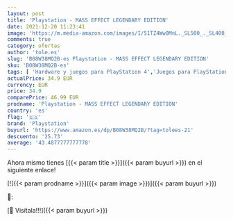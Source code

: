 ```yaml
---
layout: post
title: 'Playstation - MASS EFFECT LEGENDARY EDITION'
date: 2021-12-20 11:23:41
image: 'https://m.media-amazon.com/images/I/51TZ4Ww0MnL._SL500_._SL400_.jpg'
comments: true
category: ofertas
author: 'tole.es'
slug: 'B08W38MQ2B-es Playstation - MASS EFFECT LEGENDARY EDITION'
sku: 'B08W38MQ2B-es'
tags: [ 'Hardware y juegos para PlayStation 4','Juegos para PlayStation 4','Videojuegos','playstation', ]
actualPrice: 34.9 EUR
currency: EUR
price: 34.9
comparePrice: 46.99 EUR
prodname: 'Playstation - MASS EFFECT LEGENDARY EDITION'
country: 'es'
flag: '🇪🇸'
brand: 'Playstation'
buyurl: 'https://www.amazon.es/dp/B08W38MQ2B/?tag=tolees-21'
descuento: '25.73'
average: '43.4877777777778'
---
```


Ahora mismo tienes [{{< param title >}}]({{< param buyurl >}}) en el siguiente enlace!

[![{{< param prodname >}}]({{< param image >}})]({{< param buyurl >}})

🔎:


[🛒 Visítala!!!]({{< param buyurl >}})
